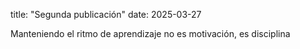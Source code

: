 title: "Segunda publicación"
date: 2025-03-27

Manteniendo el ritmo de aprendizaje no es motivación, es disciplina
